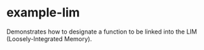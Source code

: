 # example-lim
Demonstrates how to designate a function to be linked into the LIM (Loosely-Integrated Memory).
